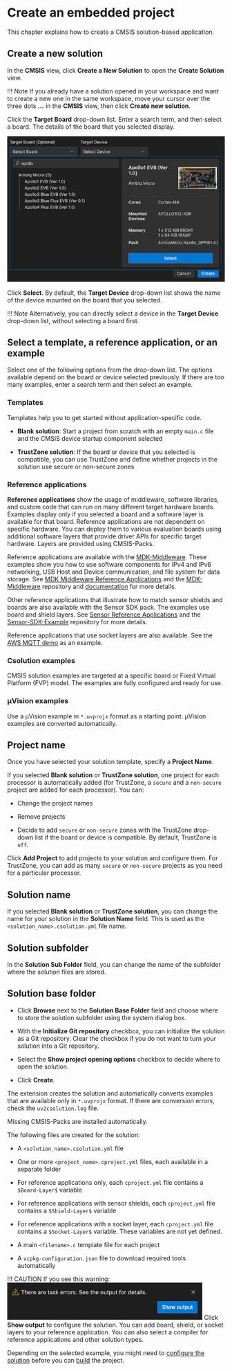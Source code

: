 # Create an embedded project

This chapter explains how to create a CMSIS solution-based application.

## Create a new solution

In the **CMSIS** view, click **Create a New Solution** to open the **Create Solution** view.

!!! Note
    If you already have a solution opened in your workspace and want to create a new one in the same workspace, move your
    cursor over the three dots **...** in the **CMSIS** view, then click **Create new solution**.

Click the **Target Board** drop-down list. Enter a search term, and then select a board. The details of the board that you
selected display.

![Picker](./images/hardware-picker.png)

Click **Select**. By default, the **Target Device** drop-down list shows the name of the device mounted on the board that you selected.

!!! Note
    Alternatively, you can directly select a device in the **Target Device** drop-down list, without selecting a board first.

## Select a template, a reference application, or an example

Select one of the following options from the drop-down list. The options available depend on the board or device selected previously. If there are too many examples, enter a search term and then select an example.


### Templates

Templates help you to get started without application-specific code.

- **Blank solution**: Start a project from scratch with an empty `main.c` file and the CMSIS device startup component
  selected

- **TrustZone solution**: If the board or device that you selected is compatible, you can use TrustZone and define
  whether projects in the solution use secure or non-secure zones

### Reference applications

**Reference applications** show the usage of middleware, software libraries, and custom code that can run on many different
target hardware boards. Examples display only if you selected a board and a software layer is available for that board.
Reference applications are not dependent on specific hardware. You can deploy them to various evaluation boards using
additional software layers that provide driver APIs for specific target hardware. Layers are provided using CMSIS-Packs.

Reference applications are available with the [MDK-Middleware](https://www.keil.arm.com/packs/mdk-middleware-keil/versions/). These examples show you how to use software components for IPv4 and IPv6 networking, USB Host and Device communication, and file system for data storage. See [MDK Middleware Reference Applications](https://github.com/Open-CMSIS-Pack/cmsis-toolbox/blob/main/docs/ReferenceApplications.md#mdk-middleware-reference-applications) and the [MDK-Middleware](https://github.com/arm-software/MDK-Middleware) repository and [documentation](https://arm-software.github.io/MDK-Middleware/latest/General/index.html) for more details.

Other reference applications that illustrate how to match sensor shields and boards are also available with the Sensor SDK pack. The examples use board and shield layers. See [Sensor Reference Applications](https://github.com/Open-CMSIS-Pack/cmsis-toolbox/blob/main/docs/ReferenceApplications.md#sensor-reference-applications) and the [Sensor-SDK-Example](https://github.com/open-cmsis-pack/Sensor-SDK-Example) repository for more details.

Reference applications that use socket layers are also available. See the [AWS MQTT demo](https://github.com/Arm-Examples/AWS_MQTT_Demo) as an example.

### Csolution examples

CMSIS solution examples are targeted at a specific board or Fixed Virtual Platform (FVP) model. The examples are fully configured and ready for use.

### µVision examples

Use a µVision example in `*.uvprojx` format as a starting point. µVision examples are converted automatically.

## Project name

Once you have selected your solution template, specify a **Project Name**.

If you selected **Blank solution** or **TrustZone solution**, one project for each processor is automatically added (for TrustZone, a `secure` and a `non-secure` project are added for each processor). You can:

- Change the project names

- Remove projects

- Decide to add `secure` or `non-secure` zones with the TrustZone drop-down list if the board or device is compatible. By
  default, TrustZone is `off`.

Click **Add Project** to add projects to your solution and configure them. For TrustZone, you can add as many `secure` or
`non-secure` projects as you need for a particular processor.

## Solution name

If you selected **Blank solution** or **TrustZone solution**, you can change the name for your solution in the **Solution Name** field. This is used as the `<solution_name>.csolution.yml` file name.

## Solution subfolder

In the **Solution Sub Folder** field, you can change the name of the subfolder where the solution files are stored.

## Solution base folder

- Click **Browse** next to the **Solution Base Folder** field and choose where to store the solution subfolder using the system
  dialog box.

- With the **Initialize Git repository** checkbox, you can initialize the solution as a Git repository. Clear the checkbox
  if you do not want to turn your solution into a Git repository.

- Select the **Show project opening options** checkbox to decide where to open the solution.

- Click **Create**.

The extension creates the solution and automatically converts examples that are available only in `*.uvprojx` format. If there are conversion errors, check the `uv2csolution.log` file.

Missing CMSIS-Packs are installed automatically.

The following files are created for the solution:

- A `<solution_name>.csolution.yml` file

- One or more `<project_name>.cproject.yml` files, each available in a separate folder

- For reference applications only, each `cproject.yml` file contains a `$Board-Layer$` variable

- For reference applications with sensor shields, each `cproject.yml` file contains a `$Shield-Layer$` variable

- For reference applications with a socket layer, each `cproject.yml` file contains a `$Socket-Layer$` variable. These
  variables are not yet defined.

- A main `<filename>.c` template file for each project

- A `vcpkg-configuration.json` file to download required tools automatically

!!! CAUTION
    If you see this warning:
    ![Task errors output](./images/task-errors.png)
    Click **Show output** to configure the solution. You can add board, shield, or socket layers to your reference
    application. You can also select a compiler for reference applications and other solution types.

Depending on the selected example, you might need to [configure the solution](./configuration.md#configure-a-solution)
before you can [build](./build.md) the project.
